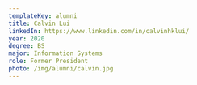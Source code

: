 ```yaml
---
templateKey: alumni
title: Calvin Lui
linkedIn: https://www.linkedin.com/in/calvinhklui/
year: 2020
degree: BS
major: Information Systems
role: Former President
photo: /img/alumni/calvin.jpg
---
```

